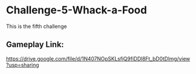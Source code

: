 # Challenge-5-Whack-a-Food
 This is the fifth challenge

## Gameplay Link:
https://drive.google.com/file/d/1N407NOpSKLsfjQ9fiDDl8Ft_bD0tDlmg/view?usp=sharing
